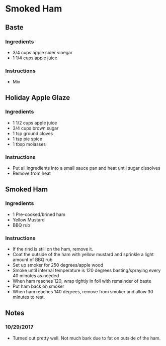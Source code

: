 # Smoked Ham

## Baste

### Ingredients

  + 3/4 cups apple cider vinegar
  + 1 1/4 cups apple juice

### Instructions

  + Mix

## Holiday Apple Glaze

### Ingredients

  + 1 1/2 cups apple juice
  + 3/4 cups brown sugar
  + 1 tsp ground cloves
  + 1 tsp pie spice
  + 1 tbsp molasses

### Instructions

  + Put all ingredients into a small sauce pan and heat until sugar dissolves
  + Remove from heat

## Smoked Ham

### Ingredients

  + 1 Pre-cooked/brined ham
  + Yellow Mustard
  + BBQ rub

### Instructions

  + If the rind is still on the ham, remove it.
  + Coat the outside of the ham with yellow mustard and sprinkle a light amount of BBQ rub
  + Set up smoker for 250 degrees/apple wood
  + Smoke until internal temperature is 120 degrees basting/spraying every 40 minutes as needed
  + When ham reaches 120, wrap tightly in foil with remainder of baste
  + Put ham back on smoker
  + When ham reaches 140 degrees, remove from smoker and allow 30 minutes to rest.

## Notes

### 10/29/2017

  + Turned out pretty well.  Not much bark due to fat on outside of the ham.